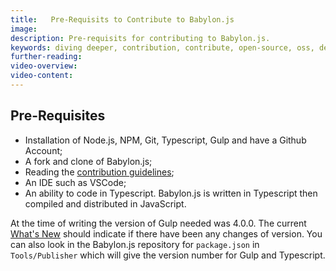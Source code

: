 ```yaml
---
title:   Pre-Requisits to Contribute to Babylon.js
image:
description: Pre-requisits for contributing to Babylon.js.
keywords: diving deeper, contribution, contribute, open-source, oss, develop
further-reading:
video-overview:
video-content:
---
```


## Pre-Requisites

- Installation of Node.js, NPM, Git, Typescript, Gulp and have a Github Account;
- A fork and clone of Babylon.js;
- Reading the [contribution guidelines](https://github.com/BabylonJS/Babylon.js/blob/master/contributing.md);
- An IDE such as VSCode;
- An ability to code in Typescript. Babylon.js is written in Typescript then compiled and distributed in JavaScript.

At the time of writing the version of Gulp needed was 4.0.0. The current [What's New](//doc.babylonjs.com/whats-new) should indicate if there have been any changes of version. You can also look in the Babylon.js repository for `package.json` in `Tools/Publisher` which will give the version number for Gulp and Typescript.